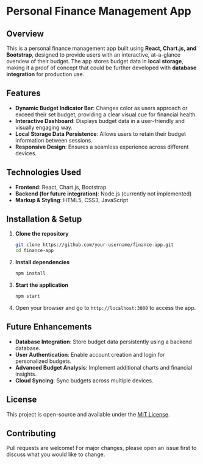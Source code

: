 # Personal Finance Management App

## Overview
This is a personal finance management app built using **React, Chart.js, and Bootstrap**, designed to provide users with an interactive, at-a-glance overview of their budget. The app stores budget data in **local storage**, making it a proof of concept that could be further developed with **database integration** for production use.

## Features
- **Dynamic Budget Indicator Bar**: Changes color as users approach or exceed their set budget, providing a clear visual cue for financial health.
- **Interactive Dashboard**: Displays budget data in a user-friendly and visually engaging way.
- **Local Storage Data Persistence**: Allows users to retain their budget information between sessions.
- **Responsive Design**: Ensures a seamless experience across different devices.

## Technologies Used
- **Frontend**: React, Chart.js, Bootstrap
- **Backend (for future integration)**: Node.js (currently not implemented)
- **Markup & Styling**: HTML5, CSS3, JavaScript

## Installation & Setup
1. **Clone the repository**
   ```sh
   git clone https://github.com/your-username/finance-app.git
   cd finance-app
   ```
2. **Install dependencies**
   ```sh
   npm install
   ```
3. **Start the application**
   ```sh
   npm start
   ```
4. Open your browser and go to `http://localhost:3000` to access the app.

## Future Enhancements
- **Database Integration**: Store budget data persistently using a backend database.
- **User Authentication**: Enable account creation and login for personalized budgets.
- **Advanced Budget Analysis**: Implement additional charts and financial insights.
- **Cloud Syncing**: Sync budgets across multiple devices.

## License
This project is open-source and available under the [MIT License](LICENSE).

## Contributing
Pull requests are welcome! For major changes, please open an issue first to discuss what you would like to change.

